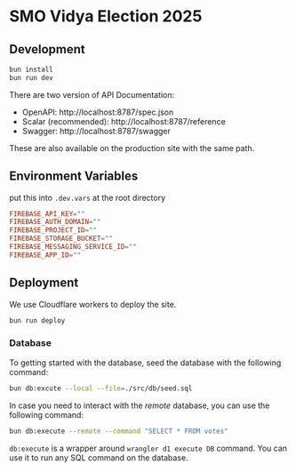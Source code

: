 # SMO Vidya Election 2025

## Development

```sh
bun install
bun run dev
```

There are two version of API Documentation:
- OpenAPI: http://localhost:8787/spec.json
- Scalar (recommended): http://localhost:8787/reference
- Swagger: http://localhost:8787/swagger

These are also available on the production site with the same path.

## Environment Variables
put this into `.dev.vars` at the root directory
```conf
FIREBASE_API_KEY=""
FIREBASE_AUTH_DOMAIN=""
FIREBASE_PROJECT_ID=""
FIREBASE_STORAGE_BUCKET=""
FIREBASE_MESSAGING_SERVICE_ID=""
FIREBASE_APP_ID=""
```

## Deployment

We use Cloudflare workers to deploy the site.

```sh
bun run deploy
```

### Database

To getting started with the database, seed the database with the following command:

```sh
bun db:excute --local --file=./src/db/seed.sql
```

In case you need to interact with the *remote* database, you can use the following command:

```sh
bun db:execute --remote --command "SELECT * FROM votes"
```

`db:execute` is a wrapper around `wrangler d1 execute DB` command. You can use it to run any SQL command on the database.
